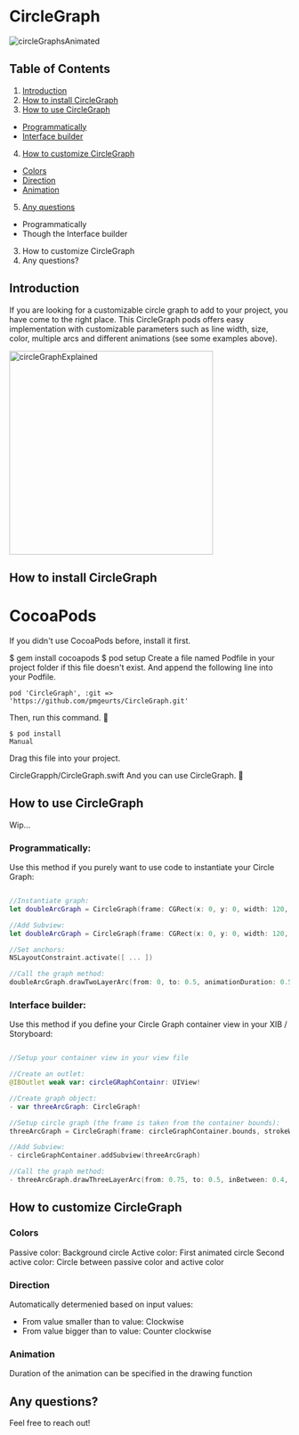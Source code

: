 # CircleGraph

![circleGraphsAnimated](https://user-images.githubusercontent.com/28221314/66121934-ada0ae80-e5de-11e9-9440-7a6454e0b215.gif)

## Table of Contents

1. [Introduction](#introduction)
2. [How to install CircleGraph](#how-to-install-circle-graph)
3. [How to use CircleGraph](#how-to-implement-circle-graph)
- [Programmatically](#how-to-use-circle-graph-programmatically)
- [Interface builder](#how-to-use-circle-graph-interface-builder)
4. [How to customize CircleGraph](#how-to-customize-circle-graph)
- [Colors](#how-to-customize-circle-graph-colors)
- [Direction](#how-to-customize-circle-graph-direction)
- [Animation](#how-to-customize-circle-graph-animation)
5. [Any questions](#any-questions)

- Programmatically
- Though the Interface builder
3. How to customize CircleGraph
4. Any questions?

## Introduction

If you are looking for a customizable circle graph to add to your project, you have come to the right place. This CircleGraph pods offers easy implementation with customizable parameters such as line width, size, color, multiple arcs and different animations (see some examples above). 



<img width="366" alt="circleGraphExplained" src="https://user-images.githubusercontent.com/28221314/66121933-ada0ae80-e5de-11e9-9851-f26bc8c62ad8.png">



<a name="how-to-install-circle-graph"></a>
## How to install CircleGraph

# CocoaPods

If you didn't use CocoaPods before, install it first.

$ gem install cocoapods
$ pod setup
Create a file named Podfile in your project folder if this file doesn't exist. And append the following line into your Podfile.

```terminal
pod 'CircleGraph', :git => 'https://github.com/pmgeurts/CircleGraph.git'
```
Then, run this command. 🎉

```
$ pod install
Manual
```

Drag this file into your project.

CircleGrapph/CircleGraph.swift
And you can use CircleGraph. 🎉

<a name="how-to-use-circle-graph"></a>
## How to use CircleGraph
Wip...

<a name="how-to-use-circle-graph-programmatically"></a>
### Programmatically:
Use this method if you purely want to use code to instantiate your Circle Graph:

```Swift

//Instantiate graph:
let doubleArcGraph = CircleGraph(frame: CGRect(x: 0, y: 0, width: 120, height: 120), strokeWidth: 15, passiveColor: UIColor.purple, activeColor: UIColor.magenta, inBetweenColor: UIColor.red)

//Add Subview:
let doubleArcGraph = CircleGraph(frame: CGRect(x: 0, y: 0, width: 120, height: 120), strokeWidth: 15, passiveColor: UIColor.purple, activeColor: UIColor.magenta, inBetweenColor: UIColor.red)

//Set anchors:
NSLayoutConstraint.activate([ ... ])

//Call the graph method:
doubleArcGraph.drawTwoLayerArc(from: 0, to: 0.5, animationDuration: 0.5, animationType: .linear)
```

<a name="how-to-use-circle-graph-interface-builder"></a>
### Interface builder:
Use this method if you define your Circle Graph container view in your XIB / Storyboard:

```Swift

//Setup your container view in your view file

//Create an outlet:
@IBOutlet weak var: circleGRaphContainr: UIView!

//Create graph object:
- var threeArcGraph: CircleGraph!

//Setup circle graph (the frame is taken from the container bounds):
threeArcGraph = CircleGraph(frame: circleGraphContainer.bounds, strokeWidth: 20, passiveColor: UIColor.lightGray, activeColor: UIColor.red, inBetweenColor: UIColor.orange)

//Add Subview:
- circleGraphContainer.addSubview(threeArcGraph)

//Call the graph method:
- threeArcGraph.drawThreeLayerArc(from: 0.75, to: 0.5, inBetween: 0.4, animationDuration: 1.5, animationType: .easeInEaseOut)
```

<a name="how-to-customize-circle-graph"></a>
## How to customize CircleGraph

<a name="how-to-customize-circle-graph-colors"></a>
### Colors
Passive color: Background circle
Active color: First animated circle
Second active color: Circle between passive color and active color

<a name="how-to-customize-circle-graph-direction"></a>
### Direction
Automatically determenied based on input values:
- From value smaller than to value: Clockwise
- From value bigger than to value: Counter clockwise

<a name="how-to-customize-circle-graph-animation"></a>
### Animation
Duration of the animation can be specified in the drawing function

<a name="any-questions"></a>
## Any questions?
Feel free to reach out!
